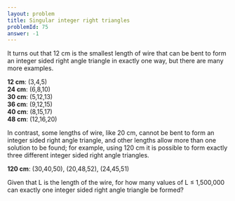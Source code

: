 ```yaml
---
layout: problem
title: Singular integer right triangles
problemId: 75
answer: -1
---
```

It turns out that 12 cm is the smallest length of wire that can be bent to form an integer sided right angle triangle in exactly one way, but there are many more examples.

**12 cm**: (3,4,5)  
**24 cm**: (6,8,10)  
**30 cm**: (5,12,13)  
**36 cm**: (9,12,15)  
**40 cm**: (8,15,17)  
**48 cm**: (12,16,20)

In contrast, some lengths of wire, like 20 cm, cannot be bent to form an integer sided right angle triangle, and other lengths allow more than one solution to be found; for example, using 120 cm it is possible to form exactly three different integer sided right angle triangles.

**120 cm**: (30,40,50), (20,48,52), (24,45,51)

Given that L is the length of the wire, for how many values of L ≤ 1,500,000 can exactly one integer sided right angle triangle be formed?
